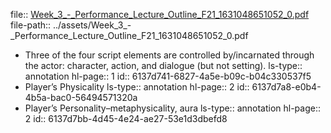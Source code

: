 file:: [Week_3_-_Performance_Lecture_Outline_F21_1631048651052_0.pdf](../assets/Week_3_-_Performance_Lecture_Outline_F21_1631048651052_0.pdf)
file-path:: ../assets/Week_3_-_Performance_Lecture_Outline_F21_1631048651052_0.pdf

- Three of the four script elements are controlled by/incarnated through the actor: character, action, and dialogue (but not setting).
  ls-type:: annotation
  hl-page:: 1
  id:: 6137d741-6827-4a5e-b09c-b04c330537f5
- Player’s Physicality
  ls-type:: annotation
  hl-page:: 2
  id:: 6137d7a8-e0b4-4b5a-bac0-56494571320a
- Player’s Personality–metaphysicality, aura
  ls-type:: annotation
  hl-page:: 2
  id:: 6137d7bb-4d45-4e24-ae27-53e1d3dbefd8